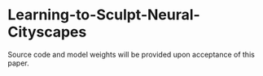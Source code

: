 # Learning-to-Sculpt-Neural-Cityscapes
Source code and model weights will be provided upon acceptance of this paper.
